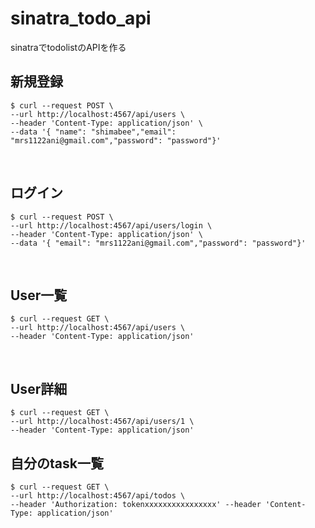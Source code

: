# sinatra_todo_api
sinatraでtodolistのAPIを作る

## 新規登録
```
$ curl --request POST \
--url http://localhost:4567/api/users \
--header 'Content-Type: application/json' \
--data '{ "name": "shimabee","email": "mrs1122ani@gmail.com","password": "password"}'
```
<br>

## ログイン
```
$ curl --request POST \
--url http://localhost:4567/api/users/login \
--header 'Content-Type: application/json' \
--data '{ "email": "mrs1122ani@gmail.com","password": "password"}'
```
<br>

## User一覧
```
$ curl --request GET \
--url http://localhost:4567/api/users \
--header 'Content-Type: application/json'
```
<br>

## User詳細
```
$ curl --request GET \
--url http://localhost:4567/api/users/1 \
--header 'Content-Type: application/json'
```

## 自分のtask一覧
```
$ curl --request GET \
--url http://localhost:4567/api/todos \
--header 'Authorization: tokenxxxxxxxxxxxxxxxx' --header 'Content-Type: application/json'
```

